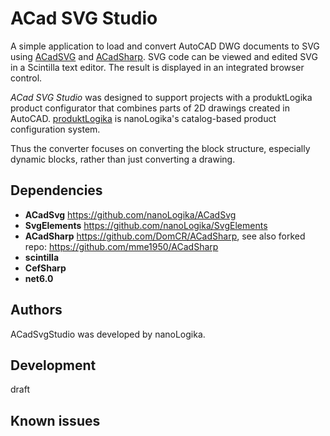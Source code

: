 # ACad SVG Studio

A simple application to load and convert AutoCAD DWG documents to SVG using [ACadSVG](https://github.com/nanoLogika/ACadSvg) and [ACadSharp](https://github.com/DomCR/ACadSharp). 
SVG code can be viewed and edited SVG in a Scintilla text editor. The result is displayed in an integrated browser control.

*ACad SVG Studio* was designed to support projects with a produktLogika product configurator
that combines parts of 2D drawings created in AutoCAD. [produktLogika](https://www.nanologika.de/produktkonfigurator/) is nanoLogika's catalog-based product configuration system.

Thus the converter focuses on converting the block structure, especially dynamic blocks, rather than just converting a drawing.


## Dependencies
* **ACadSvg** https://github.com/nanoLogika/ACadSvg
* **SvgElements** https://github.com/nanoLogika/SvgElements
* **ACadSharp** https://github.com/DomCR/ACadSharp, see also forked repo: https://github.com/mme1950/ACadSharp
* **scintilla**
* **CefSharp**
* **net6.0**

## Authors
ACadSvgStudio was developed by nanoLogika.

## Development
draft 

## Known issues

